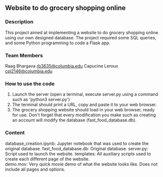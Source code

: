 ## Website to do grocery shopping online

### Description

This project aimed at implementing a website to do grocery shopping online using our own designed database. The project required some SQL queries, and some Python programming to code a Flask app. 

### Team Members

Raag Bhargava rb3635@columbia.edu
Capucine Leroux cpl2146@columbia.edu

### How to use the code

1. Launch the server (open a terminal, execute server.py using a command such as 'python3 server.py')
2. The terminal should print a URL, copy and paste it to your web browser. 
3. The grocery shopping website should load in your web browser, ready for use. Don't forget that every modification you make such as creating an account will modify the database (fast_food_database.db).

### Content

database_creation.ipynb: Jupyter notebook that was used to create the original database.
fast_food_database.db: Original database.
server.py: Script used to launch the website.
templates: All auxiliary scripts used to create each different page of the website.  
demo.mov: Very quick movie demo of what the website looks like. Does not include all pages and options.   

